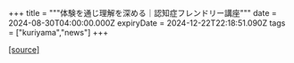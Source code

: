 +++
title = """体験を通じ理解を深める｜認知症フレンドリー講座"""
date = 2024-08-30T04:00:00.000Z
expiryDate = 2024-12-22T22:18:51.090Z
tags = ["kuriyama","news"]
+++


[[source]](https://www.town.kuriyama.hokkaido.jp/soshiki/43/28659.html)

